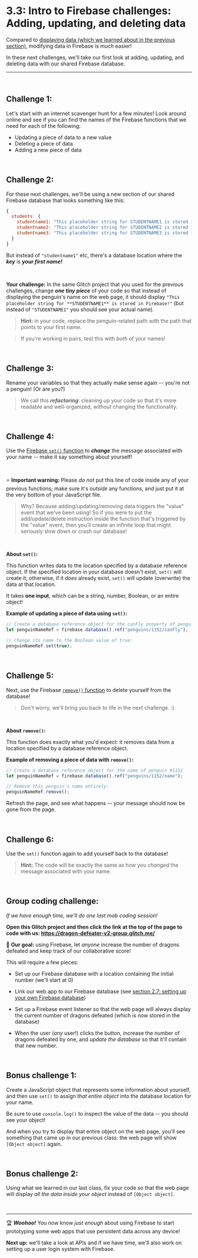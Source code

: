 # 3.3: Intro to Firebase challenges: Adding, updating, and deleting data

Compared to [displaying data (which we learned about in the previous section)](https://github.com/LearnTeachCode/intro-javascript-class/blob/may-2018-int/week-3/3-2-firebase-event-listener.md), modifying data in Firebase is *much* easier!

In these next challenges, we'll take our first look at adding, updating, and deleting data with our shared Firebase database.

<hr/>

<br/>

## Challenge 1:

Let's start with an internet scavenger hunt for a few minutes! Look around online and see if you can find the names of the Firebase functions that we need for each of the following:

  - Updating a piece of data to a new value
  - Deleting a piece of data
  - Adding a new piece of data

<br/>

## Challenge 2:

For these next challenges, we'll be using a new section of our shared Firebase database that looks something like this:

```javascript
{
  students: {
    studentname1: "This placeholder string for STUDENTNAME1 is stored in Firebase!",
    studentname2: "This placeholder string for STUDENTNAME2 is stored in Firebase!",
    studentname3: "This placeholder string for STUDENTNAME3 is stored in Firebase!"
  }    
}
```

But instead of `"studentname1"` etc, there's a database location where the ***key*** is ***your first name!***

<br/>

**Your challenge:** In the same Glitch project that you used for the previous challenges, change ***one tiny piece*** of your code so that instead of displaying the penguin's name on the web page, it should display `"This placeholder string for **STUDENTNAME1** is stored in Firebase!"` (but instead of `"STUDENTNAME1"` you should see your actual name).

  > **Hint:** in your code, replace the penguin-related path with the path that points to your first name.

  > If you're working in pairs, test this with *both* of your names!

<br/>

## Challenge 3:

Rename your variables so that they actually make sense again -- you're not a penguin! (Or are you?)

  > We call this ***refactoring***: cleaning up your code so that it's more readable and well-organized, *without* changing the functionality.

<br/>

## Challenge 4:

Use the [Firebase `set()` function](https://firebase.google.com/docs/reference/node/firebase.database.Reference#set) to ***change*** the message associated with your name -- make it say something about yourself!

<br/>

⭐️ **Important warning:** Please *do not* put this line of code inside any of your previous functions; make sure it's *outside* any functions, and just put it at the very bottom of your JavaScript file.

  > Why? Because adding/updating/removing data triggers the "value" event that we've been using! So if you were to put the add/update/delete instruction inside the function that's triggered by the "value" event, then you'll create an infinite loop that might seriously slow down or crash our database!

<br/>

**About `set()`:**

This function writes data to the location specified by a database reference object. If the specified location in your database doesn't exist, `set()` will create it; otherwise, if it *does* already exist, `set()` will update (overwrite) the data at that location.

It takes **one input**, which can be a string, number, Boolean, or an entire object!

**Example of updating a piece of data using `set()`:**

```javascript
// Create a database reference object for the canFly property of penguin #1152
let penguinNameRef = firebase.database().ref("penguins/1152/canFly");

// Change its name to the Boolean value of true:
penguinNameRef.set(true);
```

<br/>

## Challenge 5:

Next, use the Firebase [`remove()` function](https://firebase.google.com/docs/reference/node/firebase.database.Reference#remove) to delete yourself from the database!

  > Don't worry, we'll bring you back to life in the next challenge. :)

<br/>

**About `remove()`:**

 This function does exactly what you'd expect: it removes data from a location specified by a database reference object.

**Example of removing a piece of data with `remove()`:**

```javascript
// Create a database reference object for the name of penguin #1152
let penguinNameRef = firebase.database().ref("penguins/1152/name");

// Remove this penguin's name entirely:
penguinNameRef.remove();
```

Refresh the page, and see what happens -- your message should now be gone from the page.

<br/>

## Challenge 6:

Use the `set()` function again to add yourself back to the database!

  > **Hint:** The code will be exactly the same as how you *changed* the message associated with your name.

<br/>

## Group coding challenge:

*If we have enough time, we'll do one last mob coding session!*

**Open this Glitch project and then click the link at the top of the page to code with us: https://dragon-defeater-v2-group.glitch.me/**

:dragon: **Our goal:** using Firebase, let *anyone* increase the number of dragons defeated and keep track of our collaborative score!

This will require a few pieces:

  - Set up our Firebase database with a location containing the initial number (we'll start at 0)
  
  - Link our web app to our Firebase database (see [section 2.7: setting up your own Firebase database](https://github.com/LearnTeachCode/intro-javascript-class/blob/may-2018-int/week-2/2-7-firebase-setup.md))
  
  - Set up a Firebase event listener so that the web page will always display the current number of dragons defeated (which is now stored in the database)
  
  - When the user (*any* user!) clicks the button, increase the number of dragons defeated by one, and *update the database* so that it'll contain that new number.


<br/>

## Bonus challenge 1:

Create a JavaScript object that represents some information about yourself, and then use `set()` to assign *that entire object* into the database location for your name. 

Be sure to use `console.log()` to inspect the value of the data -- you should see your object!

And when you try to display that entire object on the web page, you'll see something that came up in our previous class: the web page will show `[Object object]` again.

<br/>

## Bonus challenge 2:

Using what we learned in our last class, fix your code so that the web page will display *all the data inside your object* instead of `[Object object]`.


<br/>

<hr/>

:trophy: ***Woohoo!*** You now know *just enough* about using Firebase to start prototyping some web apps that use persistent data across any device!

**Next up:** we'll take a look at APIs and if we have time, we'll also work on setting up a user login system with Firebase.
